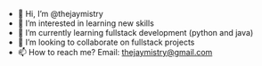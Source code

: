 - 👋 Hi, I’m @thejaymistry
- 👀 I’m interested in learning new skills
- 🌱 I’m currently learning fullstack development (python and java)
- 💞️ I’m looking to collaborate on fullstack projects
- 📫 How to reach me? Email: thejaymistry@gmail.com

<!---
thejaymistry/thejaymistry is a ✨ special ✨ repository because its `README.md` (this file) appears on your GitHub profile.
You can click the Preview link to take a look at your changes.
--->
